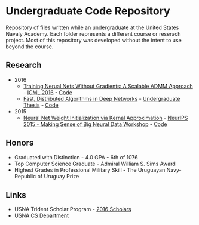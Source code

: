 # Undergraduate Code Repository
Repository of files written while an undergraduate at the United States Navaly Academy. Each folder represents a different course or reserach project. Most of this repository was developed without the intent to use beyond the course.

## Research
- 2016
  - [Training Nerual Nets Without Gradients: A Scalable ADMM Approach](https://www.usna.edu/Users/cs/taylor/pubs/icml16.pdf) - [ICML 2016](https://icml.cc/2016/index.html) - [Code](https://gitlab.umiacs.umd.edu/tomg/admm_nets)
  - [Fast, Distributed Algorithms in Deep Networks](https://apps.dtic.mil/sti/pdfs/AD1013468.pdf) - [Undergraduate Thesis](https://www.usna.edu/TridentProgram/Trident%20Scholar%20Abstracts/Abstracts%202016.php) - [Code](https://gitlab.umiacs.umd.edu/tomg/admm_nets)
- 2015
  - [Neural Net Weight Initialization via Kernal Approximation](https://nips.cc/Conferences/2015/Schedule?showEvent=4908) - [NeurIPS 2015 - Making Sense of Big Neural Data Workshop](https://neurips.cc/Conferences/2015) - [Code](https://github.com/burmeisterryan3/USNA/tree/main/kernel-approximation)

## Honors
- Graduated with Distinction - 4.0 GPA - 6th of 1076
- Top Computer Science Graduate - Admiral William S. Sims Award
- Highest Grades in Professional Military Skill - The Uruguayan Navy-Republic of Uruguay Prize

## Links
- USNA Trident Scholar Program - [2016 Scholars](https://www.usna.edu/TridentProgram/Trident%20Scholar%20Classes/Class%20of%202016.php)
- [USNA CS Department](https://www.usna.edu/CS/)
